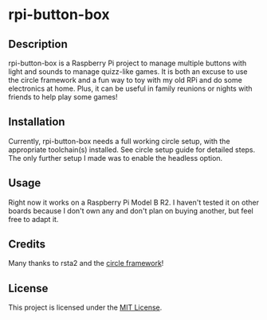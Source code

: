 # rpi-button-box

## Description

rpi-button-box is a Raspberry Pi project to manage multiple buttons with light and sounds to manage quizz-like games. It is both an excuse to use the circle framework and a fun way to toy with my old RPi and do some electronics at home. Plus, it can be useful in family reunions or nights with friends to help play some games!

## Installation

Currently, rpi-button-box needs a full working circle setup, with the appropriate toolchain(s) installed. See circle setup guide for detailed steps.
The only further setup I made was to enable the headless option.

## Usage

Right now it works on a Raspberry Pi Model B R2. I haven't tested it on other boards because I don't own any and don't plan on buying another, but feel free to adapt it.

## Credits
Many thanks to rsta2 and the [circle framework](https://github.com/rsta2/circle)!

## License
This project is licensed under the [MIT License](https://choosealicense.com/licenses/mit).
